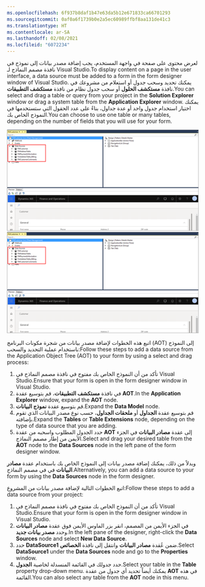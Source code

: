 ```yaml
---
ms.openlocfilehash: 6f937b8daf1b47e63da5b12e671833ca66701293
ms.sourcegitcommit: 0af0a6f1739b0e2a5ec60989ffbf8aa131de41c3
ms.translationtype: HT
ms.contentlocale: ar-SA
ms.lasthandoff: 02/08/2021
ms.locfileid: "6072234"
---
```

<span data-ttu-id="a606e-101">لعرض محتوى على صفحة في واجهة المستخدم، يجب إضافة مصدر بيانات إلى نموذج في نافذة مصمم النماذج لـ Visual Studio.</span><span class="sxs-lookup"><span data-stu-id="a606e-101">To display content on a page in the  user interface, a data source must be added to a form in the form designer window of Visual Studio.</span></span> <span data-ttu-id="a606e-102">يمكنك تحديد وسحب جدول أو استعلام من مشروعك في نافذة **مستكشف الحلول** أو سحب جدول نظام من نافذة **مستكشف التطبيقات**.</span><span class="sxs-lookup"><span data-stu-id="a606e-102">You can select and drag a table or query from your project in the **Solution Explorer** window or drag a system table from the **Application Explorer** window.</span></span> <span data-ttu-id="a606e-103">يمكنك اختيار استخدام جدول واحد أو عدة جداول، بناءً على عدد الحقول التي ستستخدمها في النموذج الخاص بك.</span><span class="sxs-lookup"><span data-stu-id="a606e-103">You can choose to use one table or many tables, depending on the number of fields that you will use for your form.</span></span> 

<span data-ttu-id="a606e-104">[![لقطة شاشة لنافذة مصمم نماذج Visual Studio مع تمييز خيارت مصادر البيانات.](../media/data-source.png)](../media/data-source.png#lightbox)</span><span class="sxs-lookup"><span data-stu-id="a606e-104">[![Screenshsot of the Visual Studio Form designer window highlighting Data Sources options.](../media/data-source.png)](../media/data-source.png#lightbox)</span></span>

<span data-ttu-id="a606e-105">اتبع هذه الخطوات لإضافة مصدر بيانات من شجرة مكونات البرنامج (AOT) إلى النموذج باستخدام عملية التحديد والسحب:</span><span class="sxs-lookup"><span data-stu-id="a606e-105">Follow these steps to add a data source from the Application Object Tree (AOT) to your form by using a select and drag process:</span></span>

1.  <span data-ttu-id="a606e-106">تأكد من أن النموذج الخاص بك مفتوح في نافذة مصمم النماذج في Visual Studio.</span><span class="sxs-lookup"><span data-stu-id="a606e-106">Ensure that your form is open in the form designer window in Visual    Studio.</span></span>
2.  <span data-ttu-id="a606e-107">في نافذة **مستكشف التطبيقات**، قم بتوسيع عقدة **AOT**.</span><span class="sxs-lookup"><span data-stu-id="a606e-107">In the **Application Explorer** window, expand the **AOT** node.</span></span>
3.  <span data-ttu-id="a606e-108">قم بتوسيع عقدة **نموذج البيانات**.</span><span class="sxs-lookup"><span data-stu-id="a606e-108">Expand the **Data Model** node.</span></span>
4.  <span data-ttu-id="a606e-109">قم بتوسيع عقدة **الجداول** أو **ملحقات الجداول**، حسب نوع مصدر البيانات الذي تقوم بإضافته.</span><span class="sxs-lookup"><span data-stu-id="a606e-109">Expand the **Tables** or **Table Extensions** node, depending on the    type of data source that you are adding.</span></span>
5.  <span data-ttu-id="a606e-110">حدد الجدول المطلوب واسحبه من عقدة **AOT** إلى عقدة **مصادر البيانات** في الجزء الأيمن من إطار مصمم النماذج.</span><span class="sxs-lookup"><span data-stu-id="a606e-110">Select and drag your desired table from the **AOT** node to the **Data Sources** node in the left pane of the form designer window.</span></span>

<span data-ttu-id="a606e-111">وبدلاً من ذلك، يمكنك إضافة مصدر بيانات إلى النموذج الخاص بك باستخدام عقدة **مصادر البيانات** في في مصمم النماذج.</span><span class="sxs-lookup"><span data-stu-id="a606e-111">Alternatively, you can add a data source to your form by using the **Data Sources** node in the form designer.</span></span>

<span data-ttu-id="a606e-112">اتبع الخطوات التالية لإضافة مصدر بيانات من المشروع:</span><span class="sxs-lookup"><span data-stu-id="a606e-112">Follow these steps to add a data source from your project:</span></span>

1.  <span data-ttu-id="a606e-113">تأكد من أن النموذج الخاص بك مفتوح في نافذة مصمم النماذج في Visual Studio.</span><span class="sxs-lookup"><span data-stu-id="a606e-113">Ensure that your form is open in the form designer window in Visual     Studio.</span></span>
2.  <span data-ttu-id="a606e-114">في الجزء الأيمن من المصمم، انقر بزر الماوس الأيمن فوق عقدة **مصادر البيانات** وحدد **مصدر بيانات جديد**.</span><span class="sxs-lookup"><span data-stu-id="a606e-114">In the left pane of the designer, right-click the **Data Sources**    node and select **New Data Source**.</span></span>
3.  <span data-ttu-id="a606e-115">حدد **DataSource1** ضمن عُقدة **مصادر البيانات** وانتقل إلى نافذة **الخصائص**.</span><span class="sxs-lookup"><span data-stu-id="a606e-115">Select **DataSource1** under the **Data Sources** node and go to the **Properties** window.</span></span>
4.  <span data-ttu-id="a606e-116">حدد جدولك في القائمة المنسدلة لخاصية **الجدول**.</span><span class="sxs-lookup"><span data-stu-id="a606e-116">Select your table in the **Table** property drop-down menu.</span></span> <span data-ttu-id="a606e-117">يمكنك أيضاً تحديد أي جدول من عقدة **AOT** في هذه القائمة.</span><span class="sxs-lookup"><span data-stu-id="a606e-117">You can    also select any table from the **AOT** node in this menu.</span></span>
